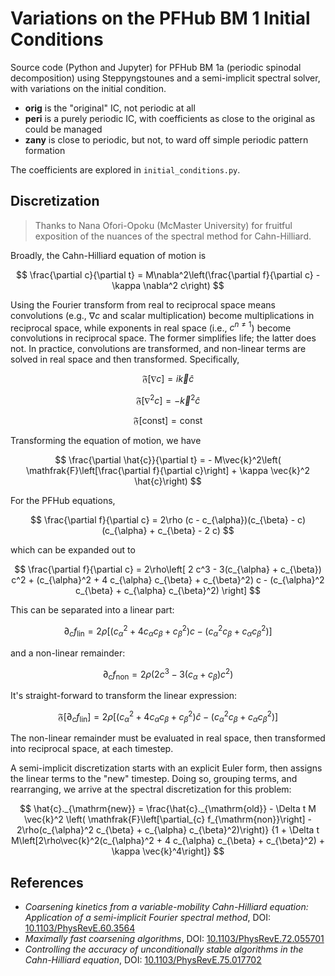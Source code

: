 # Variations on the PFHub BM 1 Initial Conditions

Source code (Python and Jupyter) for PFHub BM 1a (periodic spinodal
decomposition) using Steppyngstounes and a semi-implicit spectral solver,
with variations on the initial condition.

* **orig** is the "original" IC, not periodic at all
* **peri** is a purely periodic IC, with coefficients
  as close to the original as could be managed
* **zany** is close to periodic, but not, to ward off
  simple periodic pattern formation

The coefficients are explored in `initial_conditions.py`.

## Discretization

> Thanks to Nana Ofori-Opoku (McMaster University) for fruitful
> exposition of the nuances of the spectral method for Cahn-Hilliard.

Broadly, the Cahn-Hilliard equation of motion is

$$
\frac{\partial c}{\partial t} =
  M\nabla^2\left(\frac{\partial f}{\partial c} - \kappa \nabla^2 c\right)
$$

Using the Fourier transform from real to reciprocal space means convolutions
(e.g., $\nabla c$ and scalar multiplication) become multiplications in
reciprocal space, while exponents in real space (i.e., $c^{n\neq 1}$) become
convolutions in reciprocal space. The former simplifies life; the latter does
not. In practice, convolutions are transformed, and non-linear terms are solved
in real space and then transformed. Specifically,

$$ \mathfrak{F}\left[\nabla c\right] = i\vec{k}\hat{c} $$

$$ \mathfrak{F}\left[\nabla^2 c\right] = -\vec{k}^2 \hat{c}$$

$$ \mathfrak{F}\left[\mathrm{const}\right] = \mathrm{const} $$

Transforming the equation of motion, we have

$$
\frac{\partial \hat{c}}{\partial t} = - M\vec{k}^2\left(
\mathfrak{F}\left[\frac{\partial f}{\partial c}\right] +
\kappa \vec{k}^2 \hat{c}\right)
$$

For the PFHub equations,

$$
\frac{\partial f}{\partial c} = 2\rho
(c - c_{\alpha})(c_{\beta} - c)(c_{\alpha} + c_{\beta} - 2 c)
$$

which can be expanded out to

$$
\frac{\partial f}{\partial c} = 2\rho\left[
2 c^3 - 3(c_{\alpha} + c_{\beta}) c^2 + (c_{\alpha}^2 + 4 c_{\alpha} c_{\beta} +
c_{\beta}^2) c - (c_{\alpha}^2 c_{\beta} + c_{\alpha} c_{\beta}^2)
\right]
$$

This can be separated into a linear part:

$$
\partial_{c} f_{\mathrm{lin}} = 2\rho \left[(c_{\alpha}^2 + 4 c_{\alpha} c_{\beta} + c_{\beta}^2) c -
(c_{\alpha}^2 c_{\beta} + c_{\alpha} c_{\beta}^2)\right]
$$

and a non-linear remainder:

$$
\partial_{c} f_{\mathrm{non}} = 2\rho\left(2 c^3 - 3(c_{\alpha} + c_{\beta}) c^2\right)
$$

It's straight-forward to transform the linear expression:

$$
\mathfrak{F}\left[\partial_{c} f_{\mathrm{lin}}\right] =
2\rho \left[(c_{\alpha}^2 + 4 c_{\alpha} c_{\beta} + c_{\beta}^2) \hat{c} -
(c_{\alpha}^2 c_{\beta} + c_{\alpha} c_{\beta}^2)\right]
$$

The non-linear remainder must be evaluated in real space, then transformed into
reciprocal space, at each timestep.

A semi-implicit discretization starts with an explicit Euler form,
then assigns the linear terms to the "new" timestep. Doing so, grouping terms,
and rearranging, we arrive at the spectral discretization for this problem:

$$
\hat{c}._{\mathrm{new}} = \frac{\hat{c}._{\mathrm{old}} - \Delta t M \vec{k}^2 \left(
\mathfrak{F}\left[\partial_{c} f_{\mathrm{non}}\right] -
2\rho(c_{\alpha}^2 c_{\beta} + c_{\alpha} c_{\beta}^2)\right)}
{1 + \Delta t M\left[2\rho\vec{k}^2(c_{\alpha}^2 + 4 c_{\alpha} c_{\beta} +
c_{\beta}^2) + \kappa \vec{k}^4\right]}
$$

## References

* _Coarsening kinetics from a variable-mobility Cahn-Hilliard equation:
  Application of a semi-implicit Fourier spectral method_,
  DOI: [10.1103/PhysRevE.60.3564](https://doi.org/10.1103/PhysRevE.60.3564)
* _Maximally fast coarsening algorithms_,
  DOI: [10.1103/PhysRevE.72.055701](https://doi.org/10.1103/PhysRevE.72.055701)
* _Controlling the accuracy of unconditionally stable algorithms in the
  Cahn-Hilliard equation_,
  DOI: [10.1103/PhysRevE.75.017702](https://doi.org/10.1103/PhysRevE.75.017702)
